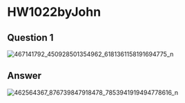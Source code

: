# HW1022byJohn
## Question 1
![467141792_450928501354962_6181361158191694775_n](https://github.com/user-attachments/assets/bc7b4853-a5fb-43c2-a07f-cf1f5dad0b23)
## Answer
![462564367_876739847918478_7853941919494778616_n](https://github.com/user-attachments/assets/99c11f0c-3c93-435b-b980-4493b78ceed8)

